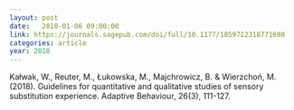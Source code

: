 ```yaml
---
layout: post
date:   2018-01-06 09:00:00
link: https://journals.sagepub.com/doi/full/10.1177/1059712318771690
categories: article
year: 2018
---
```


Kałwak, W., Reuter, M., Łukowska, M., Majchrowicz, B. & Wierzchoń, M. (2018). Guidelines for quantitative and qualitative studies of sensory substitution experience. Adaptive Behaviour, 26(3), 111-127.
